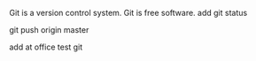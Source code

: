 Git is a version control system.
Git is free software.
add 
git status

git push origin master

add at office test git
